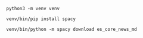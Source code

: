 `python3 -m venv venv`

`venv/bin/pip install spacy`

`venv/bin/python -m spacy download es_core_news_md`